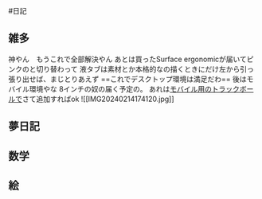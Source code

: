 #日記
## 雑多
神やん　もうこれで全部解決やん
あとは買ったSurface ergonomicが届いてピンクのと切り替わって
液タブは素材とか本格的なの描くときにだけ左から引っ張り出せば、まじとりあえず
==これでデスクトップ環境は満足だわ==
後はモバイル環境やな
8インチの奴の届く予定の。
あれは[モバイル用のトラックボールで](買うもの#^713234)さて追加すればok
![[IMG20240214174120.jpg]]

## 夢日記

## 数学


## 絵